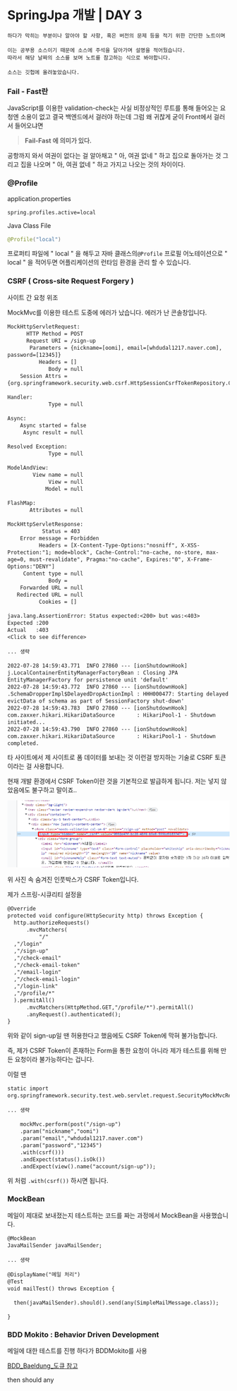 # SpringJpa 개발 | DAY 3
```
하다가 막히는 부분이나 알아야 할 사항, 혹은 버전의 문제 등을 적기 위한 간단한 노트이며

이는 공부용 소스이기 때문에 소스에 주석을 달아가며 설명을 적어뒀습니다.
따라서 해당 날짜의 소스를 보며 노트를 참고하는 식으로 봐야합니다.

소스는 깃헙에 올려놓았습니다.
```

### Fail - Fast란
JavaScript를 이용한 validation-check는 사실 비정상적인 루트를 통해 들어오는 요청엔 소용이 없고 결국 백엔드에서 걸러야 하는데 그럼 왜 귀찮게 굳이 Front에서 걸러서 들어오냐면 

> **Fail-Fast 에 의미가 있다.**

공항까지 와서 여권이 없다는 걸 알아채고 " 아, 여권 없네 " 하고 집으로 돌아가는 것
그리고
집을 나오며 " 아, 여권 없네 " 하고 가지고 나오는 것의 차이이다.


### @Profile

application.properties
```properties
spring.profiles.active=local
```

Java Class File
```java
@Profile("local")
```

프로퍼티 파일에 " local " 을 해두고 자바 클래스의``` @Profile ``` 프로필 어노테이션으로 " local " 을 적어두면 
어플리케이션의 런타임 환경을 관리 할 수 있습니다.

### CSRF ( Cross-site Request Forgery )
사이트 간 요청 위조

MockMvc를 이용한 테스트 도중에 에러가 났습니다.
에러가 난 콘솔창입니다.
``` 
MockHttpServletRequest:
      HTTP Method = POST
      Request URI = /sign-up
       Parameters = {nickname=[oomi], email=[whdudal1217.naver.com], password=[12345]}
          Headers = []
             Body = null
    Session Attrs = {org.springframework.security.web.csrf.HttpSessionCsrfTokenRepository.CSRF_TOKEN=org.springframework.security.web.csrf.DefaultCsrfToken@2f006edf}

Handler:
             Type = null

Async:
    Async started = false
     Async result = null

Resolved Exception:
             Type = null

ModelAndView:
        View name = null
             View = null
            Model = null

FlashMap:
       Attributes = null

MockHttpServletResponse:
           Status = 403
    Error message = Forbidden
          Headers = [X-Content-Type-Options:"nosniff", X-XSS-Protection:"1; mode=block", Cache-Control:"no-cache, no-store, max-age=0, must-revalidate", Pragma:"no-cache", Expires:"0", X-Frame-Options:"DENY"]
     Content type = null
             Body = 
    Forwarded URL = null
   Redirected URL = null
          Cookies = []

java.lang.AssertionError: Status expected:<200> but was:<403>
Expected :200
Actual   :403
<Click to see difference>

... 생략

2022-07-28 14:59:43.771  INFO 27860 --- [ionShutdownHook] j.LocalContainerEntityManagerFactoryBean : Closing JPA EntityManagerFactory for persistence unit 'default'
2022-07-28 14:59:43.772  INFO 27860 --- [ionShutdownHook] .SchemaDropperImpl$DelayedDropActionImpl : HHH000477: Starting delayed evictData of schema as part of SessionFactory shut-down'
2022-07-28 14:59:43.783  INFO 27860 --- [ionShutdownHook] com.zaxxer.hikari.HikariDataSource       : HikariPool-1 - Shutdown initiated...
2022-07-28 14:59:43.790  INFO 27860 --- [ionShutdownHook] com.zaxxer.hikari.HikariDataSource       : HikariPool-1 - Shutdown completed.
```



타 사이트에서 제 사이트로 폼 데이터를 보내는 것 이런걸 방지하는 기술로 CSRF 토큰이라는 걸 사용합니다.

현재 개발 환경에서 CSRF Token이란 것을 기본적으로 발급하게 됩니다.
저는 넣지 않았음에도 불구하고 말이죠..

![where is my CSRF Token](/images/2022/07/28/CSRFToken.png)

위 사진 속 숨겨진 인풋박스가 CSRF Token입니다.

제가 스프링-시큐리티 설정을
```
@Override  
protected void configure(HttpSecurity http) throws Exception {  
  http.authorizeRequests()  
      .mvcMatchers(  
          "/"  
  ,"/login"  
  ,"/sign-up"  
  ,"/check-email"  
  ,"/check-email-token"  
  ,"/email-login"  
  ,"/check-email-login"  
  ,"/login-link"  
  ,"/profile/*"  
  ).permitAll()  
      .mvcMatchers(HttpMethod.GET,"/profile/*").permitAll()  
      .anyRequest().authenticated();  
}
```
위와 같이 sign-up일 땐 허용한다고 했음에도 CSRF Token에 막혀 불가능합니다.

즉, 제가 CSRF Token이 존재하는 Form을 통한 요청이 아니라 제가 테스트를 위해 만든 요청이라 불가능하다는 겁니다.

이럴 땐
```
static import org.springframework.security.test.web.servlet.request.SecurityMockMvcRequestPostProcessors.csrf

... 생략

	mockMvc.perform(post("/sign-up")  
    .param("nickname","oomi")  
    .param("email","whdudal1217.naver.com")  
    .param("password","12345")  
    .with(csrf()))  
    .andExpect(status().isOk())  
    .andExpect(view().name("account/sign-up"));
```
위 처럼 ``` .with(csrf()) ``` 하시면 됩니다.



### MockBean
메일이 제대로 보내졌는지 테스트하는 코드를 짜는 과정에서 MockBean을 사용했습니다.

```
@MockBean  
JavaMailSender javaMailSender;

... 생략

@DisplayName("메일 처리")  
@Test  
void mailTest() throws Exception {

  then(javaMailSender).should().send(any(SimpleMailMessage.class));
  
}
```

### BDD Mokito : Behavior Driven Development
메일에 대한 테스트를 진행 하다가 BDDMokito를 사용

[BDD_Baeldung_도큐 참고](https://www.baeldung.com/bdd-mockito)

then
should
any








